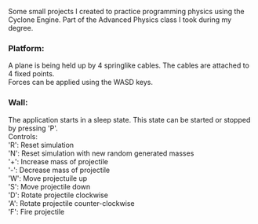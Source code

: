 Some small projects I created to practice programming physics using the Cyclone Engine. Part of the Advanced Physics class I took during my degree.


### Platform:
A plane is being held up by 4 springlike cables. The cables are attached to 4 fixed points.\
Forces can be applied using the WASD keys.

### Wall:
The application starts in a sleep state. This state can be started or stopped by pressing 'P'.\
	Controls:\
	'R': Reset simulation\
	'N': Reset simulation with new random generated masses\
	'+': Increase mass of projectile\
	'-': Decrease mass of projectile\
	'W': Move projectuile up\
	'S': Move projectile down\
	'D': Rotate projectile clockwise\
	'A': Rotate projectile counter-clockwise\
	'F': Fire projectile
